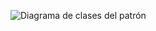 ![Diagrama de clases del patrón](https://github.com/mathiasuy/patron-template-method-navegador/blob/master/diagrama.png?raw=true)